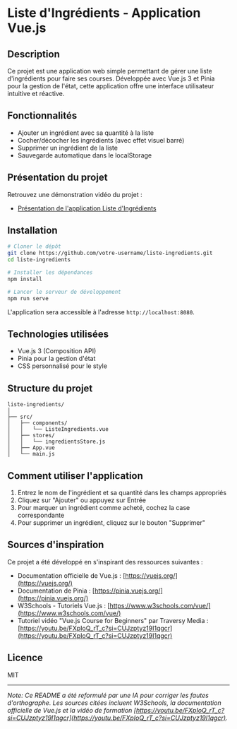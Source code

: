 # Liste d'Ingrédients - Application Vue.js

## Description

Ce projet est une application web simple permettant de gérer une liste d'ingrédients pour faire ses courses. Développée avec Vue.js 3 et Pinia pour la gestion de l'état, cette application offre une interface utilisateur intuitive et réactive.

## Fonctionnalités

- Ajouter un ingrédient avec sa quantité à la liste
- Cocher/décocher les ingrédients (avec effet visuel barré)
- Supprimer un ingrédient de la liste
- Sauvegarde automatique dans le localStorage

## Présentation du projet

Retrouvez une démonstration vidéo du projet :
- [Présentation de l'application Liste d'Ingrédients](https://youtu.be/ld9a0WDdGhs)

## Installation

```bash
# Cloner le dépôt
git clone https://github.com/votre-username/liste-ingredients.git
cd liste-ingredients

# Installer les dépendances
npm install

# Lancer le serveur de développement
npm run serve
```

L'application sera accessible à l'adresse `http://localhost:8080`.

## Technologies utilisées

- Vue.js 3 (Composition API)
- Pinia pour la gestion d'état
- CSS personnalisé pour le style

## Structure du projet

```
liste-ingredients/
│
├── src/
│   ├── components/
│   │   └── ListeIngredients.vue
│   ├── stores/
│   │   └── ingredientsStore.js
│   ├── App.vue
│   └── main.js
```

## Comment utiliser l'application

1. Entrez le nom de l'ingrédient et sa quantité dans les champs appropriés
2. Cliquez sur "Ajouter" ou appuyez sur Entrée
3. Pour marquer un ingrédient comme acheté, cochez la case correspondante
4. Pour supprimer un ingrédient, cliquez sur le bouton "Supprimer"

## Sources d'inspiration

Ce projet a été développé en s'inspirant des ressources suivantes :
- Documentation officielle de Vue.js : [https://vuejs.org/](https://vuejs.org/)
- Documentation de Pinia : [https://pinia.vuejs.org/](https://pinia.vuejs.org/)
- W3Schools - Tutoriels Vue.js : [https://www.w3schools.com/vue/](https://www.w3schools.com/vue/)
- Tutoriel vidéo "Vue.js Course for Beginners" par Traversy Media : [https://youtu.be/FXpIoQ_rT_c?si=CUJzptyz19I1qgcr](https://youtu.be/FXpIoQ_rT_c?si=CUJzptyz19I1qgcr)

## Licence

MIT

---

*Note: Ce README a été reformulé par une IA pour corriger les fautes d'orthographe. Les sources citées incluent W3Schools, la documentation officielle de Vue.js et la vidéo de formation [https://youtu.be/FXpIoQ_rT_c?si=CUJzptyz19I1qgcr](https://youtu.be/FXpIoQ_rT_c?si=CUJzptyz19I1qgcr).*
